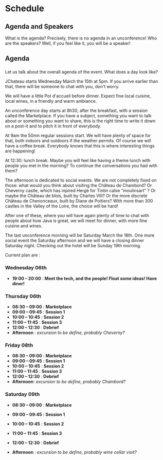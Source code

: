 # Schedule

<!-- MACRO{snippet|debug=false|ignoreDownloadError=false|verbatim=false|file=src/site/resources/fragments/breadcrum.snippet.html} -->

## Agenda and Speakers

What is the agenda? Precisely, there is no agenda in an unconference! Who are the speakers? Well, if you feel like it, you will be a speaker!

## Agenda

###

####

Let us talk about the overall agenda of the event. What does a day look like?

JChateau starts Wednesday March the 15th at 5pm. If you arrive earlier than that, there will be someone to chat with you, don't worry.

We will have a little Pot d'accueil before dinner. Expect fine local cuisine, local wines, in a friendly and warm ambiance.  

An unconference day starts at 8h30, after the breakfast, with a session called the Marketplace. If you have a subject, something you want to talk about or something you want to share, this is the right time to write it down on a post-it and to pitch it in front of everybody.  

At 9am the 50mn regular sessions start. We will have plenty of space for that, both indoors and outdoors if the weather permits. Of course we will have a coffee break. Everybody knows that this is where interesting things are happening!

At 12:30: lunch break. Maybe you will feel like having a theme lunch with people you met in the morning? To continue the conversations you had with them?

The afternoon is dedicated to social events. We are not completely fixed on those: what would you think about visiting the Château de Chambord? Or Cheverny castle, which has inpired Hergé for Tintin calse "moulinsart" ? Or maybe the Château de blois, built by Charles VIII? Or the more discrete Château de Chenonceaux, built by Diane de Poitiers? With more than 300 castles in the Valley of the Loire, the choice will be hard!

After one of these, where you will have again plenty of time to chat with people about how Java is great, we will meet for dinner, with more fine cuisine and wines.

The last unconference morning will be Saturday March the 18th. One more social event the Saturday afternoon and we will have a closing dinner Saturday night. Checking out the hotel will be Sunday 19th morning.

Current plan are :

### Wednesday 06th

* **19:00 – 20:00** : **Meet the tech, and the people! Float some ideas! Have diner!**

### Thursday 06th

* **08:30 – 09:00** : **Marketplace**
* **09:00 – 09:45** : **Session 1**
* **10:00 – 10:45** : **Session 2**
* **11:00 – 11:45** : **Session 3**
* **12:00 – 12:30** : **Debrief**
* **Afternoon** :  _excursion to be define, probably Cheverny?_

### Friday 08th

* **08:30 – 09:00** : **Marketplace**
* **09:00 – 09:45** : **Session 1**
* **10:00 – 10:45** : **Session 2**
* **11:00 – 11:45** : **Session 3**
* **12:00 – 12:30** : **Debrief**
* **Afternoon**: _excursion to be define, probably Chambord?_

### Saturday 09th

* **08:30 – 09:00** : **Marketplace**
* **09:00 – 09:45** : **Session 1**
* **10:00 – 10:45** : **Session 2**
* **11:00 – 11:45** : **Session 3**
* **12:00 – 12:30** : **Debrief**

* **Afternoon** : _excursion to be define, probably wine cellar visit?_
